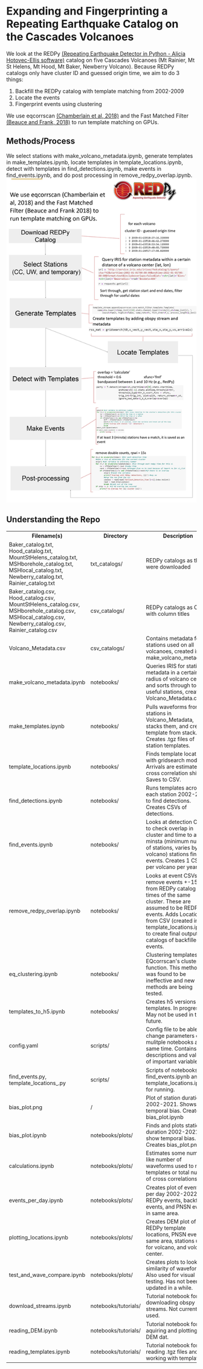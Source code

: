 # Expanding and Fingerprinting a Repeating Earthquake Catalog on the Cascades Volcanoes

We look at the REDPy <a href="https://github.com/ahotovec/REDPy">(Repeating Earthquake Detector in Python - Alicia Hotovec-Ellis software)</a> catalog on five Cascades Volcanoes (Mt Rainier, Mt St Helens, Mt Hood, Mt Baker, Newberry Volcano). Because REDPy catalogs only have cluster ID and guessed origin time, we aim to do 3 things:


1. Backfill the REDPy catalog with template matching from 2002-2009
2. Locate the events 
3. Fingerprint events using clustering

We use eqcorrscan <a href="https://www.dropbox.com/s/rscu5odvn1bbr2s/Chamberlain18.pdf?dl=0">(Chamberlain et al, 2018)</a>  and the Fast Matched Filter <a href="https://doi.org/10.1785/0220170181">(Beauce and Frank, 2018)</a> to run template matching on GPUs.

<h2>Methods/Process</h2>
We select stations with make_volcano_metadata.ipynb, generate templates in make_templates.ipynb, locate templates in template_locations.ipynb, detect with templates in find_detections.ipynb, make events in find_events.ipynb, and do post processing in remove_redpy_overlap.ipynb.
<img src="methods.jpg" alt="Methods Flowchart">

<h2>Understanding the Repo</h2>
<table>
  <tr>
    <th>Filename(s)</th>
    <th>Directory</th>
    <th>Description</th>
  </tr>
  <tr>
    <td>Baker_catalog.txt, Hood_catalog.txt, MountStHelens_catalog.txt, MSHborehole_catalog.txt, MSHlocal_catalog.txt, Newberry_catalog.txt, Rainier_catalog.txt</td>
    <td>txt_catalogs/</td>
    <td>REDPy catalogs as they were downloaded</td>
  </tr>
  <tr>
    <td>Baker_catalog.csv, Hood_catalog.csv, MountStHelens_catalog.csv, MSHborehole_catalog.csv, MSHlocal_catalog.csv, Newberry_catalog.csv, Rainier_catalog.csv</td>
    <td>csv_catalogs/</td>
    <td>REDPy catalogs as CSVs with column titles</td>
  </tr>
  <tr>
    <td>Volcano_Metadata.csv</td>
    <td>csv_catalogs/</td>
    <td>Contains metadata for stations used on all volcanoes, created in make_volcano_metadata</td>
  </tr>
  <tr>
    <td>make_volcano_metadata.ipynb</td>
    <td>notebooks/</td>
    <td>Queries IRIS for station metadata in a certain radius of volcano center and sorts through to find useful stations, creates Volcano_Metadata.csv</td>
  </tr>
  <tr>
    <td>make_templates.ipynb</td>
    <td>notebooks/</td>
    <td>Pulls waveforms from stations in Volcano_Metadata, stacks them, and creates template from stack. Creates .tgz files of station templates.</td>
  </tr>
  <tr>
    <td>template_locations.ipynb</td>
    <td>notebooks/</td>
    <td>Finds template locations with gridsearch model. Arrivals are estimated by cross correlation shift. Saves to CSV.</td>
  </tr>
  <tr>
    <td>find_detections.ipynb</td>
    <td>notebooks/</td>
    <td>Runs templates across each station 2002-2021 to find detections. Creates CSVs of detections.</td>
  </tr>
  <tr>
    <td>find_events.ipynb</td>
    <td>notebooks/</td>
    <td>Looks at detection CSVs to check overlap in cluster and time to at minsta (minimum number of stations, varies by volcano) stations find events. Creates 1 CSV per volcano per year.</td>
  </tr>
  <tr>
    <td>remove_redpy_overlap.ipynb</td>
    <td>notebooks/</td>
    <td>Looks at event CSVs to remove events +-15 s from REDPy catalog times of the same cluster. These are assumed to be REDPy events. Adds Locations from CSV (created in template_locations.ipynb) to create final output catalogs of backfilled events.</td>
  </tr>
  <tr>
    <td>eq_clustering.ipynb</td>
    <td>notebooks/</td>
    <td>Clustering templates with EQcorrscan's cluster() function. This method was found to be ineffective and new methods are being tested.</td>
  </tr>
  <tr>
    <td>templates_to_h5.ipynb</td>
    <td>notebooks/</td>
    <td>Creates h5 versions of templates. In progress. May not be used in the future.</td>
  </tr>
  <tr>
    <td>config.yaml</td>
    <td>scripts/</td>
    <td>Config file to be able to change parameters on mulitple notebooks at the same time. Contains descriptions and values of important variables.</td>
  </tr>
  <tr>
    <td>find_events.py, template_locations_.py</td>
    <td>scripts/</td>
    <td>Scripts of notebooks find_events.ipynb and template_locations.ipynb for running.</td>
  </tr>
  <tr>
    <td>bias_plot.png</td>
    <td>/</td>
    <td>Plot of station duration 2002-2021. Shows temporal bias. Created in bias_plot.ipynb</td>
  </tr>
  <tr>
    <td>bias_plot.ipynb</td>
    <td>notebooks/plots/</td>
    <td>Finds and plots station duration 2002-2021 to show temporal bias. Creates bias_plot.png</td>
  </tr>
  <tr>
    <td>calculations.ipynb</td>
    <td>notebooks/plots/</td>
    <td>Estimates some numbers like number of waveforms used to make templates or total number of cross correlations.</td>
  </tr>
  <tr>
    <td>events_per_day.ipynb</td>
    <td>notebooks/plots/</td>
    <td>Creates plot of events per day 2002-2022 for REDPy events, backfilled events, and PNSN events in same area.</td>
  </tr>
  <tr>
    <td>plotting_locations.ipynb</td>
    <td>notebooks/plots/</td>
    <td>Creates DEM plot of REDPy template locations, PNSN events in same area, stations used for volcano, and volcano center.</td>
  </tr>
  <tr>
    <td>test_and_wave_compare.ipynb</td>
    <td>notebooks/plots/</td>
    <td>Creates plots to look at similarity of waveforms. Also used for visual testing. Has not been updated in a while.</td>
  </tr>
  <tr>
    <td>download_streams.ipynb</td>
    <td>notebooks/tutorials/</td>
    <td>Tutorial notebook for downloading obspy streams. Not currently used.</td>
  </tr>
  <tr>
    <td>reading_DEM.ipynb</td>
    <td>notebooks/tutorials/</td>
    <td>Tutorial notebook for aquiring and plotting DEM dat.</td>
  </tr>
  <tr>
    <td>reading_templates.ipynb</td>
    <td>notebooks/tutorials/</td>
    <td>Tutorial notebook for reading .tgz files and working with templates.</td>
  </tr>
</table>
